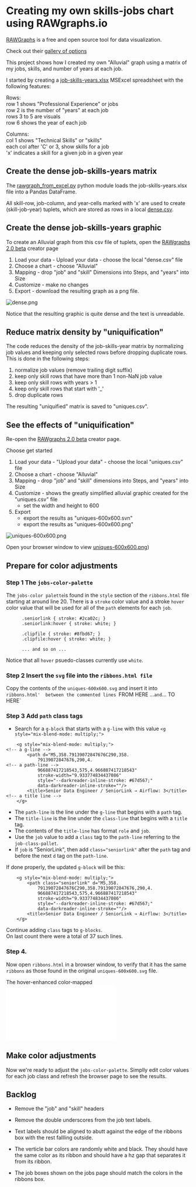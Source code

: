 # Creating my own skills-jobs chart using RAWgraphs.io

[RAWGraphs](https://www.rawgraphs.io/) is a free and open source tool for data visualization.

Check out their [gallery of options](https://www.rawgraphs.io/gallery)

This project shows how I created my own "Alluvial" graph using a matrix of my jobs, skills, and number of years at each job.

I started by creating a [job-skills-years.xlsx](job-skills-years.xlsx) MSExcel spreadsheet with the following features:  

Rows:  
row 1 shows "Professional Experience" or jobs  
row 2 is the number of "years" at each job  
rows 3 to 5 are visuals  
row 6 shows the year of each job  

Columns:  
col 1 shows "Technical Skills" or "skills"  
each col after 'C' or 3, show skills for a job  
'x' indicates a skill for a given job in a given year  

## Create the dense job-skills-years matrix  

The [rawgraph_from_excel.py](rawgraph_from_excel.py) python module loads the job-skills-years.xlsx file into a Pandas DataFrame.

All skill-row, job-column, and year-cells marked with 'x' are used to create \(skill-job-year\) tuplets, which are stored as rows in a local [dense.csv](dense.csv).

## Create the dense job-skills-years graphic  

To create an Alluvial graph from this csv file of tuplets, open the 
[RAWgraphs 2.0 beta](https://app.rawgraphs.io/)
creator page

1. Load your data - Upload your data - choose the local "dense.csv" file  
2. Choose a chart - choose "Alluvial"  
3. Mapping - drop "job" and "skill" Dimensions into  Steps, and "years" into Size  
4. Customize - make no changes
5. Export - download the resulting graph as a png file.

![dense.png](dense.png)

Notice that the resulting graphic is quite dense and the text is unreadable.

## Reduce matrix density by "uniquification"  

The code reduces the density of the job-skills-year matrix by normalizing job values and keeping only selected rows before dropping duplicate rows. This is done in the following steps:  
1. normalize job values (remove trailing digit suffix)
2. keep only skill rows that have more than 1 non-NaN job value  
3. keep only skill rows with years > 1  
4. keep only skill rows that start with '_'  
5. drop duplicate rows  

The resulting "uniquified" matrix is saved to "uniques.csv".

## See the effects of "uniquification"  

Re-open the [RAWgraphs 2.0 beta](https://app.rawgraphs.io/) creator page.  

Choose get started  
1. Load your data - "Upload your data" - choose the local "uniques.csv" file  
2. Choose a chart - choose "Alluvial"  
3. Mapping - drop "job" and "skill" dimensions into Steps, and "years" into Size  
4. Customize - shows the greatly simplified alluvial graphic created for the "uniques.csv" file 
   - set the width and height to 600
5. Export
   - export the results as "uniques-600x600.svn"  
   - export the results as "uniques-600x600.png"  

![uniques-600x600.png](./uniques-600x600.png)

Open your browser window to view [uniques-600x600.png](./uniques-600x600.png))

## Prepare for color adjustments  

### Step 1  The `jobs-color-palette`  

The `jobs-color palette`is found in the `style` section of the `ribbons.html` 
file starting at around line 20.  There is a `stroke` color value and a 
stroke `hover` color value that will be used for all of the `path` elements 
for each `job`.

```
      .seniorlink { stroke: #2ca02c; }
      .seniorlink:hover { stroke: white; }

      .clipfile { stroke: #8fbd67; }
      .clipfile:hover { stroke: white; }

      ... and so on ...
```

Notice that all `hover` psuedo-classes currently use `white`.


### Step 2  Insert the `svg` file into the `ribbons.html file`

Copy the contents of the `uniques-600x600.svg` and insert it into `ribbons.html' 
between the commented lines `FROM HERE ...` and `... TO HERE`


### Step 3 Add `path` class tags  

* Search for a `g-block` that starts with a `g-line` with this value `<g style="mix-blend-mode: multiply;">`  

```
    <g style="mix-blend-mode: multiply;">                             <!-- a g-line -->
        <path d="M5,358.79139072847676C290,358.
            79139072847676,290,4.                                     <!-- a path-line -->
            966887417218543,575,4.966887417218543" 
            stroke-width="9.933774834437086"
            style="--darkreader-inline-stroke: #67d567;" 
            data-darkreader-inline-stroke=""/>
        <title>Senior Data Engineer / SeniorLink → Airflow: 3</title> <!-- a title line -->
    </g>
```

* The `path-line` is the line under the `g-line` that begins with a `path` tag.  
* The `title-line` is the line under the `class-line` that begins with a `title` tag.  
* The contents of the `title-line` has format `role` and `job`.  
* Use the `job` value to add a `class` tag to the `path-line` referring to the `job-class-pallet`.  
* If `job` is "SeniorLink", then add `class="seniorlink"` after the `path` tag and before the next `d` tag on the `path-line`.  

If done properly, the updated `g-block` will be this:

```
    <g style="mix-blend-mode: multiply;"> 
        <path class="seniorlink" d="M5,358.
            79139072847676C290,358.79139072847676,290,4. 
            966887417218543,575,4.966887417218543" 
            stroke-width="9.933774834437086"
            style="--darkreader-inline-stroke: #67d567;" 
            data-darkreader-inline-stroke=""/>
        <title>Senior Data Engineer / SeniorLink → Airflow: 3</title>
    </g>
```

Continue adding `class` tags to `g-blocks`.   
On last count there were a total of 37 such lines.  

### Step 4.  

Now open `ribbons.html` in a browser window, to verify that it has the 
same `ribbons` as those found in the original `uniques-600x600.svg` file.  


The hover-enhanced color-mapped ![ribbons.html file](./ribbons.html)


## Make color adjustments  

Now we're ready to adjust the `jobs-color-palette`.  Simplly edit color values 
for each job class and refresh the browser page to see the results.

## Backlog

* Remove the "job" and "skill" headers

* Remove the double underscores from the job text labels.

* Text labels should be aligned to abutt against the edge of 
the ribbons box with the rest fallling outside.

* The verticle bar colors are randomly white and black. They 
should have the same color as its ribbon and should have a 
hz gap that separates it from its ribbon.

* The job boxes shown on the jobs page should match the 
colors in the ribbons box.





